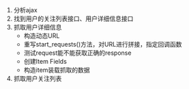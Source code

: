 1. 分析ajax
2. 找到用户的关注列表接口、用户详细信息接口
3. 抓取用户详细信息
    -   构造动态URL
    -   重写start_requests()方法，对URL进行拼接，指定回调函数
    -   测试request能不能获取正确的response
    -   创建Item Fields
    -   构造item装载抓取的数据
4. 抓取用户关注列表

